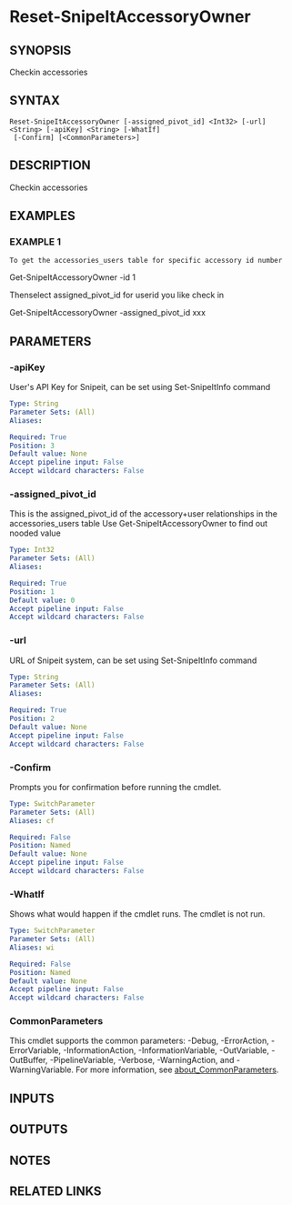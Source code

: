 ﻿---
external help file: SnipeitPS-help.xml
Module Name: SnipeitPS
online version:
schema: 2.0.0
---

# Reset-SnipeItAccessoryOwner

## SYNOPSIS
Checkin  accessories

## SYNTAX

```
Reset-SnipeItAccessoryOwner [-assigned_pivot_id] <Int32> [-url] <String> [-apiKey] <String> [-WhatIf]
 [-Confirm] [<CommonParameters>]
```

## DESCRIPTION
Checkin  accessories

## EXAMPLES

### EXAMPLE 1
```
To get the accessories_users table for specific accessory id number
```

Get-SnipeItAccessoryOwner -id 1

Thenselect  assigned_pivot_id for userid you like check in

Get-SnipeItAccessoryOwner -assigned_pivot_id xxx

## PARAMETERS

### -apiKey
User's API Key for Snipeit, can be set using Set-SnipeItInfo command

```yaml
Type: String
Parameter Sets: (All)
Aliases:

Required: True
Position: 3
Default value: None
Accept pipeline input: False
Accept wildcard characters: False
```

### -assigned_pivot_id
This is the assigned_pivot_id of the accessory+user relationships in the accessories_users table
Use Get-SnipeItAccessoryOwner to find out nooded value

```yaml
Type: Int32
Parameter Sets: (All)
Aliases:

Required: True
Position: 1
Default value: 0
Accept pipeline input: False
Accept wildcard characters: False
```

### -url
URL of Snipeit system, can be set using Set-SnipeItInfo command

```yaml
Type: String
Parameter Sets: (All)
Aliases:

Required: True
Position: 2
Default value: None
Accept pipeline input: False
Accept wildcard characters: False
```

### -Confirm
Prompts you for confirmation before running the cmdlet.

```yaml
Type: SwitchParameter
Parameter Sets: (All)
Aliases: cf

Required: False
Position: Named
Default value: None
Accept pipeline input: False
Accept wildcard characters: False
```

### -WhatIf
Shows what would happen if the cmdlet runs.
The cmdlet is not run.

```yaml
Type: SwitchParameter
Parameter Sets: (All)
Aliases: wi

Required: False
Position: Named
Default value: None
Accept pipeline input: False
Accept wildcard characters: False
```

### CommonParameters
This cmdlet supports the common parameters: -Debug, -ErrorAction, -ErrorVariable, -InformationAction, -InformationVariable, -OutVariable, -OutBuffer, -PipelineVariable, -Verbose, -WarningAction, and -WarningVariable. For more information, see [about_CommonParameters](http://go.microsoft.com/fwlink/?LinkID=113216).

## INPUTS

## OUTPUTS

## NOTES

## RELATED LINKS
